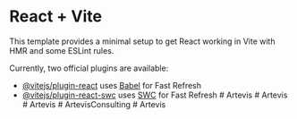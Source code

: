 # React + Vite

This template provides a minimal setup to get React working in Vite with HMR and some ESLint rules.

Currently, two official plugins are available:

- [@vitejs/plugin-react](https://github.com/vitejs/vite-plugin-react/blob/main/packages/plugin-react/README.md) uses [Babel](https://babeljs.io/) for Fast Refresh
- [@vitejs/plugin-react-swc](https://github.com/vitejs/vite-plugin-react-swc) uses [SWC](https://swc.rs/) for Fast Refresh
#   A r t e v i s  
 #   A r t e v i s  
 #   A r t e v i s  
 #   A r t e v i s C o n s u l t i n g  
 #   A r t e v i s  
 
